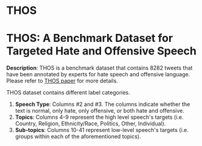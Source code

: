 # THOS
THOS: A Benchmark Dataset for Targeted Hate and Offensive Speech
================================================================

**Description**:
THOS is a benchmark dataset that contains 8282 tweets that have been annotated by experts for hate speech and offensive language. Please refer to [THOS paper]([url](https://dmlr.ai/assets/accepted-papers/34/CameraReady/DMLR_ICML23%20(28).pdf)) for more details.

THOS dataset contains different label categories.
1. **Speech Type**: Columns #2 and #3. The columns indicate whether the text is normal, only hate, only offensive, or both hate and offensive.
2. **Topics**: Columns 4-9 represent the high level speech's targets (i.e. Country, Religion, Ethnicity/Race, Politics, Other, Individual).
3. **Sub-topics**: Columns 10-41 represent low-level speech's targets (i.e. groups within each of the aforementioned topics).



